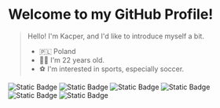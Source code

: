 # Welcome to my GitHub Profile!
> Hello! I'm Kacper, and I'd like to introduce myself a bit.
>
> * 🇵🇱 Poland
> * 👨‍💻 I'm 22 years old.
> * ⚽ I'm interested in sports, especially soccer.

![Static Badge](https://img.shields.io/badge/html5-orange?style=for-the-badge&logo=html5&logoColor=white)
![Static Badge](https://img.shields.io/badge/sass%2Fscss-violet?style=for-the-badge&logo=sass&logoColor=white)
![Static Badge](https://img.shields.io/badge/Javascript-yellow?style=for-the-badge&logo=javascript&logoColor=white)
![Static Badge](https://img.shields.io/badge/figma-blue?style=for-the-badge&logo=figma&logoColor=white)
![Static Badge](https://img.shields.io/badge/php-%23484C89?style=for-the-badge&logo=php&logoColor=white)
![Static Badge](https://img.shields.io/badge/mysql-lightblue?style=for-the-badge&logo=mysql&logoColor=white)

